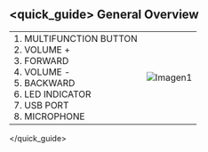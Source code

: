 ## <quick_guide> General Overview
|  |  |
|:-------|:-------|
|1.	MULTIFUNCTION BUTTON <br> 2.	VOLUME + <br> 3.	FORWARD <br> 4.	VOLUME -<br> 5.	BACKWARD<br> 6.	LED INDICATOR<br> 7.	USB PORT <br> 8.	MICROPHONE|![Imagen1](http://static.energysistem.com/images/manuals/39929/5410254065a58.jpg)|
</quick_guide>
